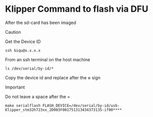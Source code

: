 
# Klipper Command to flash via DFU

After the sd-card has been imaged

> [!CAUTION]
> Get the Device ID

`ssh biqu@x.x.x.x`

From an ssh terminal on the host machine

`ls /dev/serial/by-id/*`

Copy the device id and replace after the **=** sign

> [!IMPORTANT]
> Do not leave a space after the =

`make serialflash FLASH_DEVICE=/dev/serial/by-id/usb-Klipper_stm32h723xx_2D003F001751313434373135-if00****`
